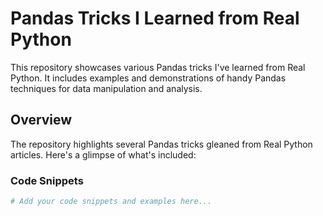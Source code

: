 # Pandas Tricks I Learned from Real Python

This repository showcases various Pandas tricks I've learned from Real Python. It includes examples and demonstrations of handy Pandas techniques for data manipulation and analysis.

## Overview

The repository highlights several Pandas tricks gleaned from Real Python articles. Here's a glimpse of what's included:

### Code Snippets

```python
# Add your code snippets and examples here...
